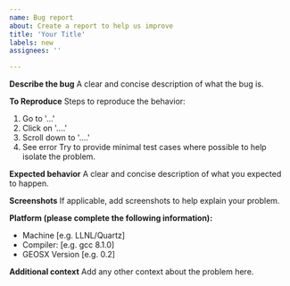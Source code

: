 ```yaml
---
name: Bug report
about: Create a report to help us improve
title: 'Your Title'
labels: new
assignees: ''

---
```


**Describe the bug**
A clear and concise description of what the bug is.

**To Reproduce**
Steps to reproduce the behavior:
1. Go to '...'
2. Click on '....'
3. Scroll down to '....'
4. See error
Try to provide minimal test cases where possible to help isolate the problem.

**Expected behavior**
A clear and concise description of what you expected to happen.

**Screenshots**
If applicable, add screenshots to help explain your problem.

**Platform (please complete the following information):**
- Machine [e.g. LLNL/Quartz] 
- Compiler: [e.g. gcc 8.1.0]
- GEOSX Version [e.g. 0.2]

**Additional context**
Add any other context about the problem here.
